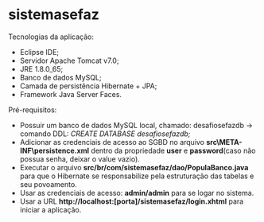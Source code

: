# sistemasefaz

Tecnologias da aplicação:
*  Eclipse IDE;
*  Servidor Apache Tomcat v7.0;
*  JRE 1.8.0_65;
*  Banco de dados MySQL;
*  Camada de persistência Hibernate + JPA;
*  Framework Java Server Faces.

Pré-requisitos:
*  Possuir um banco de dados MySQL local, chamado: desafiosefazdb ->
 comando DDL: *CREATE DATABASE desafiosefazdb;*
*  Adicionar as credenciais de acesso ao SGBD no arquivo **src\META-INF\persistence.xml** dentro da propriedade **user** e **password**(caso não possua senha, deixar o value vazio).
*  Executar o arquivo **src/br/com/sistemasefaz/dao/PopulaBanco.java** para que o Hibernate se responsabilize pela estruturação das tabelas e seu povoamento.
*  Usar as credenciais de acesso: **admin/admin** para se logar no sistema.
*  Usar a URL **http://localhost:[porta]/sistemasefaz/login.xhtml** para iniciar a aplicação.
